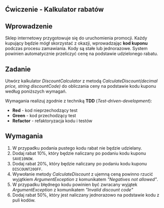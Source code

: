 ## Ćwiczenie - Kalkulator rabatów

## Wprowadzenie

Sklep internetowy przygotowuje się do uruchomienia promocji. Każdy kupujący będzie mógł skorzystać z okazji, wprowadzając **kod kuponu** podczas procesu zamawiania. Kody są stałe lub jednorazowe.
System powinien automatycznie przeliczyć cenę na podstawie udzielonego rabatu.

## Zadanie

Utwórz kalkulator _DiscountCalculator_ z metodą _CalculateDiscount(decimal price, string discountCode)_ do obliczania ceny na podstawie kodu kuponu według poniższych wymagań.

Wymagania realizuj zgodnie z techniką **TDD** (_Test-driven-development_):

- **Red** - kod nieprzechodzący test
- **Green** - kod przechodzący test
- **Refactor** - refaktoryzacja kodu i testów

## Wymagania

1. W przypadku podania pustego kodu rabat nie będzie udzielany.
2. Dodaj rabat 10%, który będzie naliczany po podaniu kodu kuponu `SAVE10NOW`.
3. Dodaj rabat 20%, który będzie naliczany po podaniu kodu kuponu `DISCOUNT20OFF`.
4. Wywołanie metody _CalculateDiscount_ z ujemną ceną powinno rzucić wyjątkiem _ArgumentException_ z komunikatem _"Negatives not allowed"_.
5. W przypadku błędnego kodu powinien być zwracany wyjątek _ArgumentException_ z komunikatem _"Invalid discount code"_
6. Dodaj rabat 50%, który jest naliczany jednorazowo na podstawie kodu z puli kodów.